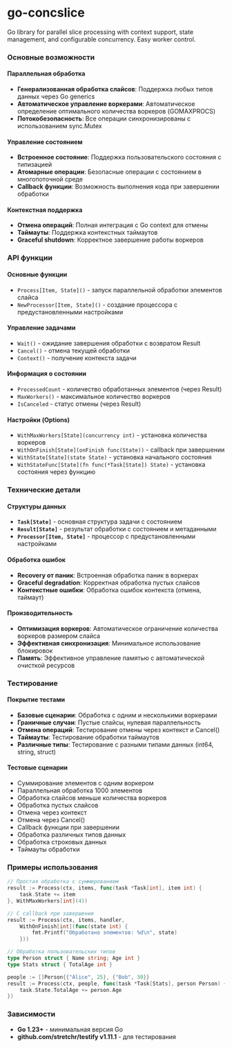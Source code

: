# go-concslice
Go library for parallel slice processing with context support, state management, and configurable concurrency. Easy worker control.

### Основные возможности

#### Параллельная обработка
- **Генерализованная обработка слайсов**: Поддержка любых типов данных через Go generics
- **Автоматическое управление воркерами**: Автоматическое определение оптимального количества воркеров (GOMAXPROCS)
- **Потокобезопасность**: Все операции синхронизированы с использованием sync.Mutex

#### Управление состоянием
- **Встроенное состояние**: Поддержка пользовательского состояния с типизацией
- **Атомарные операции**: Безопасные операции с состоянием в многопоточной среде
- **Callback функции**: Возможность выполнения кода при завершении обработки

#### Контекстная поддержка
- **Отмена операций**: Полная интеграция с Go context для отмены
- **Таймауты**: Поддержка контекстных таймаутов
- **Graceful shutdown**: Корректное завершение работы воркеров

### API функции

#### Основные функции
- `Process[Item, State]()` - запуск параллельной обработки элементов слайса
- `NewProcessor[Item, State]()` - создание процессора с предустановленными настройками

#### Управление задачами
- `Wait()` - ожидание завершения обработки с возвратом Result
- `Cancel()` - отмена текущей обработки
- `Context()` - получение контекста задачи

#### Информация о состоянии
- `ProcessedCount` - количество обработанных элементов (через Result)
- `MaxWorkers()` - максимальное количество воркеров
- `IsCanceled` - статус отмены (через Result)

#### Настройки (Options)
- `WithMaxWorkers[State](concurrency int)` - установка количества воркеров
- `WithOnFinish[State](onFinish func(State))` - callback при завершении
- `WithState[State](state State)` - установка начального состояния
- `WithStateFunc[State](fn func(*Task[State]) State)` - установка состояния через функцию

### Технические детали

#### Структуры данных
- **`Task[State]`** - основная структура задачи с состоянием
- **`Result[State]`** - результат обработки с состоянием и метаданными
- **`Processor[Item, State]`** - процессор с предустановленными настройками

#### Обработка ошибок
- **Recovery от паник**: Встроенная обработка паник в воркерах
- **Graceful degradation**: Корректная обработка пустых слайсов
- **Контекстные ошибки**: Обработка ошибок контекста (отмена, таймаут)

#### Производительность
- **Оптимизация воркеров**: Автоматическое ограничение количества воркеров размером слайса
- **Эффективная синхронизация**: Минимальное использование блокировок
- **Память**: Эффективное управление памятью с автоматической очисткой ресурсов

### Тестирование

#### Покрытие тестами
- **Базовые сценарии**: Обработка с одним и несколькими воркерами
- **Граничные случаи**: Пустые слайсы, нулевая параллельность
- **Отмена операций**: Тестирование отмены через контекст и Cancel()
- **Таймауты**: Тестирование обработки таймаутов
- **Различные типы**: Тестирование с разными типами данных (int64, string, struct)

#### Тестовые сценарии
- Суммирование элементов с одним воркером
- Параллельная обработка 1000 элементов
- Обработка слайсов меньше количества воркеров
- Обработка пустых слайсов
- Отмена через контекст
- Отмена через Cancel()
- Callback функции при завершении
- Обработка различных типов данных
- Обработка строковых данных
- Таймауты обработки

### Примеры использования

```go
// Простая обработка с суммированием
result := Process(ctx, items, func(task *Task[int], item int) {
    task.State += item
}, WithMaxWorkers[int](4))

// С callback при завершении
result := Process(ctx, items, handler, 
    WithOnFinish[int](func(state int) {
        fmt.Printf("Обработано элементов: %d\n", state)
    }))

// Обработка пользовательских типов
type Person struct { Name string; Age int }
type Stats struct { TotalAge int }

people := []Person{{"Alice", 25}, {"Bob", 30}}
result := Process(ctx, people, func(task *Task[Stats], person Person) {
    task.State.TotalAge += person.Age
})
```

### Зависимости
- **Go 1.23+** - минимальная версия Go
- **github.com/stretchr/testify v1.11.1** - для тестирования